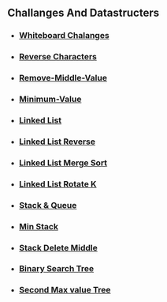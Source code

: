 ## Challanges And Datastructers

- ### [Whiteboard Chalanges](./whiteboard-challanges/README.md)

- ### [Reverse Characters](./Reverse-Characters/README.md)

- ### [Remove-Middle-Value](./Remove-Middle-Value/README.md)

- ### [Minimum-Value](./Minimum-Value/README.md)

- ### [Linked List](./Data-Structures/LinkedList//README.md)

- ### [Linked List Reverse](./Data-Structures/LinkedList//reverse/README.md)

- ### [Linked List Merge Sort](./Data-Structures/LinkedList//MergeSorted/README.md)

- ### [Linked List Rotate K](./Data-Structures/LinkedList//rotateLinkedList/README.md)

- ### [Stack & Queue](./Data-Structures/Stack%20&%20Queue/Stack&Queue-Implementation/README.md)

- ### [Min Stack](./Data-Structures/Stack%20&%20Queue/MinStack/README.md)

- ### [Stack Delete Middle](./Data-Structures/Stack%20&%20Queue/DeleteMiddleElement/README.md)

- ### [Binary Search Tree](./Data-Structures/Trees/TreeImplementation/README.md)

- ### [Second Max value Tree](./Data-Structures/Trees/TreeImplementation/SecondMaxValue//README.md)
